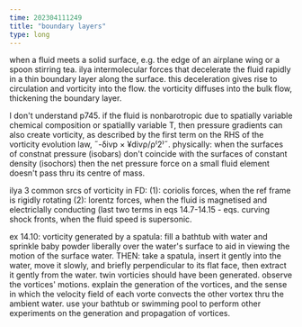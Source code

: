 ```yaml
---
time: 202304111249
title: "boundary layers"
type: long
---
```


when a fluid meets a solid surface, e.g. the edge of an airplane wing or a 
spoon stirring tea. ilya intermolecular forces that decelerate the fluid 
rapidly in a thin boundary layer along the surface. this deceleration gives rise 
to circulation and vorticity into the flow. the vorticity diffuses into the 
bulk flow, thickening the boundary layer.

I don't understand p745. if the fluid is nonbarotropic due to spatially variable 
chemical composition or spatiallly variable T, then pressure gradients can also 
create vorticity, as described by the first term on the RHS of the vorticity 
evolution law, ˝-δivp × ¥divρ/ρ⁽2⁾˝. physically: when the surfaces of constnat 
pressure (isobars) don't coincide with the surfaces of constant density 
(isochors) then the net pressure force on a small fluid element doesn't pass 
thru its centre of mass.


ilya 3 common srcs of vorticity in FD:
  (1): coriolis forces, when the ref frame is rigidly rotating
  (2): lorentz forces, when the fluid is magnetised and electriclally conducting 
  (last two terms in eqs 14.7-14.15 - eqs. curving shock fronts, when the fluid 
  speed is supersonic. 

ex 14.10: vorticity generated by a spatula: fill a bathtub with water and 
sprinkle baby powder liberally over the water's surface to aid in viewing the 
motion of the surface water. THEN: take a spatula, insert it gently into the 
water, move it slowly, and briefly perpendicular to its flat face, then extract 
it gently from the water. twin vorticies should have been generated. observe the 
vortices' motions. explain the generation of the vortices, and the sense in 
which the velocity field of each vorte convects the other vortex thru the 
ambient water. use your bathtub or swimming pool to perform other experiments on 
the generation and propagation of vortices.


